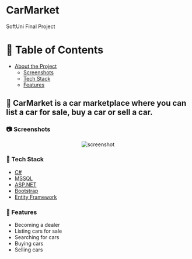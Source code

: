 # CarMarket
SoftUni Final Project

<!-- Table of Contents -->
# :notebook_with_decorative_cover: Table of Contents

- [About the Project](#star2-about-the-project)
  * [Screenshots](#camera-screenshots)
  * [Tech Stack](#space_invader-tech-stack)
  * [Features](#dart-features)

<!-- About the Project -->
## :star2: CarMarket is a car marketplace where you can list a car for sale, buy a car or sell a car.

<!-- Screenshots -->
### :camera: Screenshots

<div align="center"> 
  <img src="https://prnt.sc/WWYoRX0EcUIA" alt="screenshot" />
</div>


<!-- TechStack -->
### :space_invader: Tech Stack

  <ul>
  <li><a href="https://dotnet.microsoft.com/en-us/">C#</a></li>
  <li><a href="https://en.wikipedia.org/wiki/Microsoft_SQL_Server">MSSQL</a></li>
    <li><a href="https://dotnet.microsoft.com/en-us/apps/aspnet">ASP.NET</a></li>    
    <li><a href="https://getbootstrap.com/">Bootstrap</a></li>    
    <li><a href="https://learn.microsoft.com/en-us/ef/">Entity Framework</a></li>
  </ul>

<!-- Features -->
### :dart: Features

- Becoming a dealer
- Listing cars for sale
- Searching for cars
- Buying cars
- Selling cars
